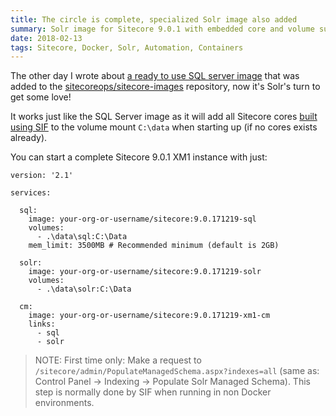 ```yaml
---
title: The circle is complete, specialized Solr image also added
summary: Solr image for Sitecore 9.0.1 with embedded core and volume support added to the Sitecore Docker image repository.
date: 2018-02-13
tags: Sitecore, Docker, Solr, Automation, Containers
---
```

The other day I wrote about [a ready to use SQL server image](/posts/specialized-sql-images-added-to-sitecore-docker-repository) that was added to the [sitecoreops/sitecore-images](https://github.com/sitecoreops/sitecore-images) repository, now it's Solr's turn to get some love!

It works just like the SQL Server image as it will add all Sitecore cores [built using SIF](https://github.com/sitecoreops/sitecore-images/blob/b7a7c3f0458d6f589c40bd59ca2608651aeb322c/sitecore/9.0.1%20rev.%20171219%20Solr/Dockerfile) to the volume mount `C:\data` when starting up (if no cores exists already).

You can start a complete Sitecore 9.0.1 XM1 instance with just:

````YML
version: '2.1'

services:

  sql:
    image: your-org-or-username/sitecore:9.0.171219-sql
    volumes:
      - .\data\sql:C:\Data
    mem_limit: 3500MB # Recommended minimum (default is 2GB)

  solr:
    image: your-org-or-username/sitecore:9.0.171219-solr
    volumes:
      - .\data\solr:C:\Data

  cm:
    image: your-org-or-username/sitecore:9.0.171219-xm1-cm
    links:
      - sql
      - solr
````

>NOTE: First time only: Make a request to `/sitecore/admin/PopulateManagedSchema.aspx?indexes=all` (same as: Control Panel -> Indexing -> Populate Solr Managed Schema). This step is normally done by SIF when running in non Docker environments.